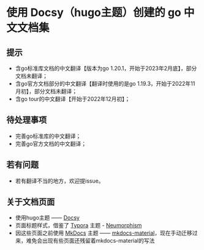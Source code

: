 # 使用 Docsy（hugo主题）创建的 go 中文文档集 

## 提示
- 含go标准库文档的中文翻译【版本为go 1.20.1，开始于2023年2月底】，部分文档未翻译；
- 含go官方文档部分的中文翻译【翻译时使用的是go 1.19.3，开始于2022年11月初】，部分文档未翻译；
- 含go tour的中文翻译【开始于2022年12月初】；

## 待处理事项
- 完善go标准库的中文翻译；
- 完善go官方文档的中文翻译；

## 若有问题
- 若有翻译不当的地方，欢迎提issue。

## 关于文档页面
- 使用hugo主题 —— [Docsy](https://github.com/google/docsy)
- 页面标题样式，借鉴了 [Typora](https://typora.io/) 主题 - [Neumorphism](https://github.com/Soanguy/Typora-Theme-Neumorphism)
- 因这些页面之前使用 [MkDocs](https://www.mkdocs.org/) 主题 —— [mkdocs-material](https://github.com/squidfunk/mkdocs-material)，现在手动迁移过来，难免会出现有些页面还残留着mkdocs-material的写法